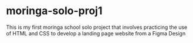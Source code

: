 # moringa-solo-proj1
This is my first moringa school solo project that involves practicing the use of HTML and CSS to develop a landing page website from a Figma Design
